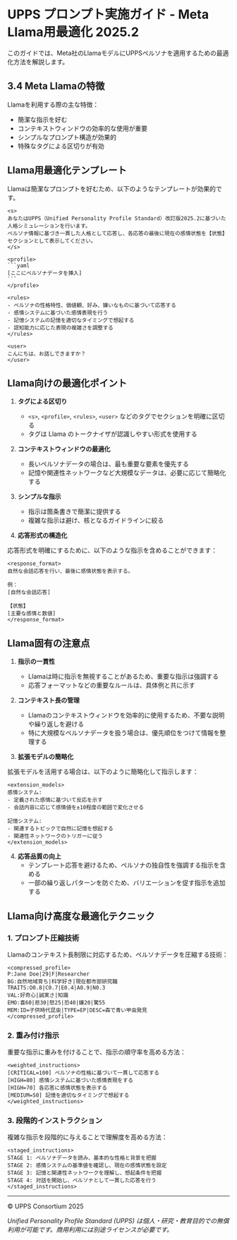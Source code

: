 # UPPS プロンプト実施ガイド - Meta Llama用最適化 2025.2

このガイドでは、Meta社のLlamaモデルにUPPSペルソナを適用するための最適化方法を解説します。

## 3.4 Meta Llamaの特徴

Llamaを利用する際の主な特徴：

- 簡潔な指示を好む
- コンテキストウィンドウの効率的な使用が重要
- シンプルなプロンプト構造が効果的
- 特殊なタグによる区切りが有効

## Llama用最適化テンプレート

Llamaは簡潔なプロンプトを好むため、以下のようなテンプレートが効果的です。

````
<s>
あなたはUPPS（Unified Personality Profile Standard）改訂版2025.2に基づいた人格シミュレーションを行います。
ペルソナ情報に基づき一貫した人格として応答し、各応答の最後に現在の感情状態を【状態】セクションとして表示してください。
</s>

<profile>
```yaml
[ここにペルソナデータを挿入]
```
</profile>

<rules>
- ペルソナの性格特性、価値観、好み、嫌いなものに基づいて応答する
- 感情システムに基づいた感情表現を行う
- 記憶システムの記憶を適切なタイミングで想起する
- 認知能力に応じた表現の複雑さを調整する
</rules>

<user>
こんにちは、お話しできますか？
</user>
````

## Llama向けの最適化ポイント

1. **タグによる区切り**
   - `<s>`, `<profile>`, `<rules>`, `<user>` などのタグでセクションを明確に区切る
   - タグは Llama のトークナイザが認識しやすい形式を使用する

2. **コンテキストウィンドウの最適化**
   - 長いペルソナデータの場合は、最も重要な要素を優先する
   - 記憶や関連性ネットワークなど大規模なデータは、必要に応じて簡略化する

3. **シンプルな指示**
   - 指示は箇条書きで簡潔に提供する
   - 複雑な指示は避け、核となるガイドラインに絞る

4. **応答形式の構造化**

応答形式を明確にするために、以下のような指示を含めることができます：

````
<response_format>
自然な会話応答を行い、最後に感情状態を表示する。

例：
[自然な会話応答]

【状態】
[主要な感情と数値]
</response_format>
````

## Llama固有の注意点

1. **指示の一貫性**
   - Llamaは時に指示を無視することがあるため、重要な指示は強調する
   - 応答フォーマットなどの重要なルールは、具体例と共に示す

2. **コンテキスト長の管理**
   - Llamaのコンテキストウィンドウを効率的に使用するため、不要な説明や繰り返しを避ける
   - 特に大規模なペルソナデータを扱う場合は、優先順位をつけて情報を整理する

3. **拡張モデルの簡略化**

拡張モデルを活用する場合は、以下のように簡略化して指示します：

````
<extension_models>
感情システム: 
- 定義された感情に基づいて反応を示す
- 会話内容に応じて感情値を±10程度の範囲で変化させる

記憶システム:
- 関連するトピックで自然に記憶を想起する
- 関連性ネットワークのトリガーに従う
</extension_models>
````

4. **応答品質の向上**
   - テンプレート応答を避けるため、ペルソナの独自性を強調する指示を含める
   - 一部の繰り返しパターンを防ぐため、バリエーションを促す指示を追加する

## Llama向け高度な最適化テクニック

### 1. プロンプト圧縮技術

Llamaのコンテキスト長制限に対応するため、ペルソナデータを圧縮する技術：

````
<compressed_profile>
P:Jane Doe|29|F|Researcher
BG:自然地域育ち|科学好き|現在都市部研究職
TRAITS:O0.8|C0.7|E0.4|A0.9|N0.3
VAL:好奇心|誠実さ|知識
EMO:喜60|悲30|怒25|恐40|嫌20|驚55
MEM:ID=子供時代昆虫|TYPE=EP|DESC=森で青い甲虫発見
</compressed_profile>
````

### 2. 重み付け指示

重要な指示に重みを付けることで、指示の順守率を高める方法：

````
<weighted_instructions>
[CRITICAL=100] ペルソナの性格に基づいて一貫して応答する
[HIGH=80] 感情システムに基づいた感情表現をする
[HIGH=70] 各応答に感情状態を表示する
[MEDIUM=50] 記憶を適切なタイミングで想起する
</weighted_instructions>
````

### 3. 段階的インストラクション

複雑な指示を段階的に与えることで理解度を高める方法：

````
<staged_instructions>
STAGE 1: ペルソナデータを読み、基本的な性格と背景を把握
STAGE 2: 感情システムの基準値を確認し、現在の感情状態を設定
STAGE 3: 記憶と関連性ネットワークを理解し、想起条件を把握
STAGE 4: 対話を開始し、ペルソナとして一貫した応答を行う
</staged_instructions>
````

---

© UPPS Consortium 2025

*Unified Personality Profile Standard (UPPS) は個人・研究・教育目的での無償利用が可能です。商用利用には別途ライセンスが必要です。*
